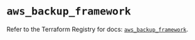 # `aws_backup_framework`

Refer to the Terraform Registry for docs: [`aws_backup_framework`](https://registry.terraform.io/providers/hashicorp/aws/6.5.0/docs/resources/backup_framework).

